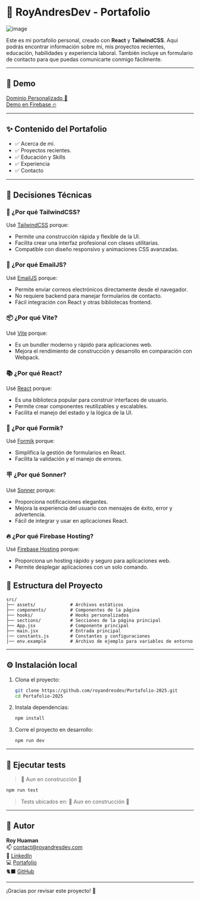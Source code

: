
# 💼 RoyAndresDev - Portafolio

![image](https://github.com/user-attachments/assets/a5baa024-fcd4-49e5-9669-ae55f36d5f87)

Este es mi portafolio personal, creado con **React** y **TailwindCSS**. Aquí podrás encontrar información sobre mí, mis proyectos recientes, educación, habilidades y experiencia laboral. También incluye un formulario de contacto para que puedas comunicarte conmigo fácilmente. 



---

## 🚀 Demo 

[Dominio Personalizado 💼](https://royandresdev.com/) <br />
[Demo en Firebase 🔥](https://portafolio-2025-aeebb.web.app/)

---

## ✨ Contenido del Portafolio

  - ✅ Acerca de mí.
  - ✅ Proyectos recientes.
  - ✅ Educación y Skills
  - ✅ Experiencia
  - ✅ Contacto


---

## 🧠 Decisiones Técnicas

### 🎨 ¿Por qué TailwindCSS?
Usé [TailwindCSS](https://tailwindcss.com/) porque:
- Permite una construcción rápida y flexible de la UI.
- Facilita crear una interfaz profesional con clases utilitarias.
- Compatible con diseño responsivo y animaciones CSS avanzadas.

### 📧 ¿Por qué EmailJS?
Usé [EmailJS](https://www.emailjs.com/) porque:
- Permite enviar correos electrónicos directamente desde el navegador.
- No requiere backend para manejar formularios de contacto.
- Fácil integración con React y otras bibliotecas frontend.
  
### 📦 ¿Por qué Vite?
Usé [Vite](https://vitejs.dev/) porque:
- Es un bundler moderno y rápido para aplicaciones web.
- Mejora el rendimiento de construcción y desarrollo en comparación con Webpack.

### 📚 ¿Por qué React?
Usé [React](https://reactjs.org/) porque:
- Es una biblioteca popular para construir interfaces de usuario.
- Permite crear componentes reutilizables y escalables.
- Facilita el manejo del estado y la lógica de la UI.

### 📒 ¿Por qué Formik?
Usé [Formik](https://formik.org/) porque:
- Simplifica la gestión de formularios en React.
- Facilita la validación y el manejo de errores.

### 🪧 ¿Por qué Sonner?
Usé [Sonner](https://sonner.dev/) porque:
- Proporciona notificaciones elegantes.
- Mejora la experiencia del usuario con mensajes de éxito, error y advertencia.
- Fácil de integrar y usar en aplicaciones React.

### 🔥 ¿Por qué Firebase Hosting?
Usé [Firebase Hosting](https://firebase.google.com/docs/hosting) porque:
- Proporciona un hosting rápido y seguro para aplicaciones web.
- Permite desplegar aplicaciones con un solo comando.

## 📂 Estructura del Proyecto

```
src/
├── assets/             # Archivos estáticos
├── components/         # Componentes de la página
├── hooks/              # Hooks personalizados
├── sections/           # Secciones de la página principal
├── App.jsx             # Componente principal
├── main.jsx            # Entrada principal
|── constants.js        # Constantes y configuraciones
|── env.example         # Archivo de ejemplo para variables de entorno
```

---

## ⚙️ Instalación local

1. Clona el proyecto:
   ```bash
   git clone https://github.com/royandresdev/Portafolio-2025.git
   cd Portafolio-2025
   ```

2. Instala dependencias:
   ```bash
   npm install
   ```

3. Corre el proyecto en desarrollo:
   ```bash
   npm run dev
   ```

---

## 🧪 Ejecutar tests

> 🚧 Aun en construcción 🚧

```bash
npm run test
```

> Tests ubicados en: 🚧 Aun en construcción 🚧

---

## 📝 Autor

**Roy Huaman**  
📫 [contact@royandresdev.com](mailto:contact@royandresdev.com)  
🔗 [LinkedIn](https://www.linkedin.com/in/royhuamanavila/)  
💻 [Portafolio](https://royandresdev.com/) <br/>
🐈‍⬛ [GitHub](https://github.com/royandresdev)

---

¡Gracias por revisar este proyecto! 🚀
